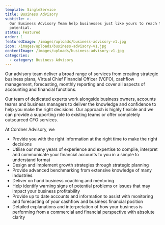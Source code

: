 ```yaml
---
template: SingleService
title: Business Advisory
subtitle: >-
  Our Business Advisory Team help businesses just like yours to reach their full
  potential.
status: Featured
order: 1
featuredImage: /images/uploads/business-advisory-v1.jpg
icon: /images/uploads/business-advisory-v1.jpg
contentImage: /images/uploads/business-advisory-v1.jpg
categories:
  - category: Business Advisory
---
```

Our advisory team deliver a broad range of services from creating strategic business plans, Virtual Chief Financial Officer (VCFO), cashflow management, forecasting, monthly reporting and cover all aspects of accounting and financial functions.

Our team of dedicated experts work alongside business owners, accounts teams and business managers to deliver the knowledge and confidence to help you make the right decisions. Our approach is highly flexible and we can provide a supporting role to existing teams or offer completely outsourced CFO services.

At Cordner Advisory, we

* Provide you with the right information at the right time to make the right decisions
* Utilise our many years of experience and expertise to compile, interpret and communicate your financial accounts to you in a simple to understand format
* Design and implement growth strategies through strategic planning
* Provide advanced benchmarking from extensive knowledge of many industries
* Deliver on hand business coaching and mentoring
* ​Help identify warning signs of potential problems or issues that may impact your business profitability
* Provide up to date accounts and information to assist with monitoring and forecasting of your cashflow and business financial position
* Detailed explanations and interpretation of how your business is performing from a commercial and financial perspective with absolute clarity
